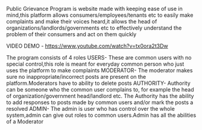 Public Grievance Program is website made with keeping ease of use in mind,this platform allows consumers/employees/tenants etc to easily make complaints and make their voices heard,it allows the head of organizations/landlords/governments etc to effectively understand the problem of their consumers and act on them quickly


VIDEO DEMO - https://www.youtube.com/watch?v=tx0ora2t3Dw

The program consists of 4 roles
USERS- These are common users with no special control,this role is meant for everyday common person who just uses the platform to make complaints
MODERATOR- The moderator makes sure no inappropriate/incorrect posts are present on the platform.Moderators have to ability to delete posts
AUTHORITY- Authority can be someone who the common user complains to, for example the head of organization/government head/landlord etc. The Authority has the ability to add responses to posts made by common users and/or mark the posts a resolved
ADMIN- The admin is user who has control over the whole system,admin can give out roles to common users.Admin has all the abilities of a Moderator
